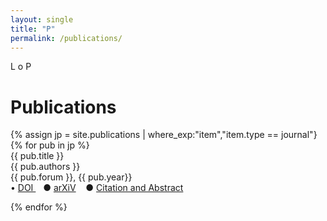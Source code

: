 ```yaml
---
layout: single
title: "P"
permalink: /publications/
---
```


L o P

<h1 class="mt-4">Publications</h1>
{% assign jp = site.publications | where_exp:"item","item.type == journal"}
<!-- {% assign publications = jp | sort: "date_of_entry" | reverse %} -->
{% for pub in jp %}
<div class="pubitem">
  <div class="pubtitle">
    {{ pub.title }}
  </div>
  <div class="pubauthors">
    {{ pub.authors }}
  </div>
  <div class="pubinfo">
    {{ pub.forum }}, {{ pub.year}}
  </div>
  <div class="publinks">
  &#8226; <a href="{{pub.doi}}"> DOI </a>&nbsp;&nbsp; &#9679; <a href="{{pub.arxiv}}">arXiV</a>
    &nbsp;&nbsp; &#9679; <a href="{{pub.url | relative_url }}">Citation and Abstract</a>
  </div>
</div>

{% endfor %}
